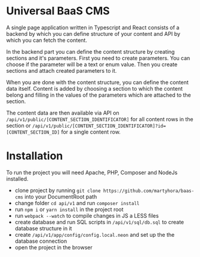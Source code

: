 # Universal BaaS CMS

A single page application written in Typescript and React consists of a backend by which you can define structure of your content and API by which you can fetch the content.

In the backend part you can define the content structure by creating sections and it's parameters. First you need to create parameters. You can choose if the parameter will be a text or enum value. Then you create sections and attach created parameters to it.

When you are done with the content structure, you can define the content data itself. Content is added by choosing a section to which the content belong and filling in the values of the parameters which are attached to the section.

The content data are then available via API on ```/api/v1/public/[CONTENT_SECTION_IDENTIFICATOR]``` for all content rows in the section or ```/api/v1/public/[CONTENT_SECTION_IDENTIFICATOR]?id=[CONTENT_SECTION_ID]``` for a single content row.

# Installation

To run the project you will need Apache, PHP, Composer and NodeJs installed.

- clone project by running ```git clone https://github.com/martyhora/baas-cms``` into your DocumentRoot path
- change folder ```cd api/v1``` and run ```composer install```
- run ```npm i``` or ```yarn install``` in the project root
- run ```webpack --watch``` to compile changes in JS a LESS files
- create database and run SQL scripts in ```/api/v1/sql/db.sql``` to create database structure in it
- create ```/api/v1/app/config/config.local.neon``` and set up the the database connection
- open the project in the browser
